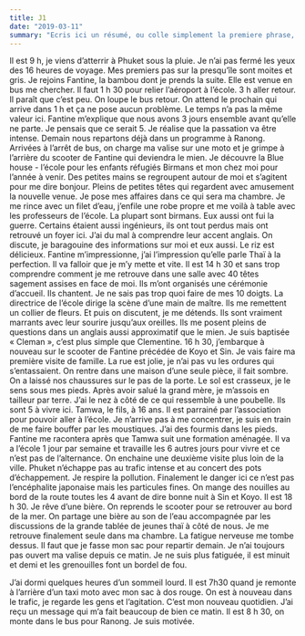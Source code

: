 ```yaml
---
title: J1
date: "2019-03-11"
summary: "Ecris ici un résumé, ou colle simplement la premiere phrase, ou ne met simplement rien"
---
```



Il est 9 h, je viens d’atterrir à Phuket sous la pluie. Je n’ai pas fermé les yeux des 16 heures de voyage. Mes premiers pas sur la presqu’île sont moites et gris. 
Je rejoins Fantine, la bambou dont je prends la suite. Elle est venue en bus me chercher. Il faut 1 h 30 pour relier l’aéroport à l’école. 3 h aller retour. Il paraît que c’est peu. On loupe le bus retour. On attend le prochain qui arrive dans 1 h et ça ne pose aucun problème. Le temps n’a pas la même valeur ici. Fantine m’explique que nous avons 3 jours ensemble avant qu’elle ne parte. Je pensais que ce serait 5. Je réalise que la passation va être intense. Demain nous repartons déjà dans un programme à Ranong. 
Arrivées à l’arrêt de bus, on charge ma valise sur une moto et je grimpe à l’arrière du scooter de Fantine qui deviendra le mien. 
Je découvre la Blue house - l’école pour les enfants réfugiés Birmans et mon chez moi pour l’année à venir. Des petites mains se regroupent autour de moi et s’agitent pour me dire bonjour. Pleins de petites têtes qui regardent avec amusement la nouvelle venue. 
Je pose mes affaires dans ce qui sera ma chambre. Je me rince avec un filet d’eau, j’enfile une robe propre et me voilà à table avec les professeurs de l’école. La plupart sont birmans. Eux aussi ont fui la guerre. Certains étaient aussi ingénieurs, ils ont tout perdus mais ont retrouvé un foyer ici. 
J’ai du mal à comprendre leur accent anglais. On discute, je baragouine des informations sur moi et eux aussi. Le riz est délicieux. 
Fantine m’impressionne, j’ai l’impression qu’elle parle Thaï à la perfection. Il va falloir que je m’y mette et vite.
Il est 14 h 30 et sans trop comprendre comment je me retrouve dans une salle avec 40 têtes sagement assises en face de moi. Ils m’ont organisés une cérémonie d’accueil. Ils chantent. Je ne sais pas trop quoi faire de mes  10 doigts. La directrice de l’école dirige la scène d’une main de maître. Ils me remettent un collier de fleurs. Et puis on discutent, je me détends. Ils sont vraiment marrants avec leur sourire jusqu’aux oreilles. Ils me posent pleins de questions dans un anglais aussi approximatif que le mien. Je suis baptisée « Cleman », c’est plus simple que Clementine. 
16 h 30, j’embarque à nouveau sur le scooter de Fantine précédée de Koyo et Sin. Je vais faire ma première visite de famille. La rue est jolie, je n’ai pas vu les ordures qui s’entassaient. On rentre dans une maison d’une seule pièce, il fait sombre. On a laissé nos chaussures sur le pas de la porte. Le sol est crasseux, je le sens sous mes pieds. Après avoir salué la grand mère, je m’assois en tailleur par terre. J’ai le nez à côté de ce qui ressemble à une poubelle. Ils sont 5 à vivre ici. Tamwa, le fils, à 16 ans. Il est parrainé par l’association pour pouvoir aller à l’école. Je n’arrive pas à me concentrer, je suis en train de me faire bouffer par les moustiques. J’ai des fourmis dans les pieds.
Fantine me racontera après que Tamwa suit une formation aménagée. Il va a l’école 1 jour par semaine et travaille les 6 autres jours pour vivre et ce n’est pas de l’alternance. On enchaine une deuxième visite plus loin de la ville. Phuket n’échappe pas au trafic intense et au concert des pots d’échappement. Je respire la pollution. Finalement le danger ici ce n’est pas l’encéphalite japonaise mais les particules fines. 
On mange des nouilles au bord de la route toutes les 4 avant de dire bonne nuit à Sin et Koyo. Il est 18 h 30.
Je rêve d’une bière. On reprends le scooter pour se retrouver au bord de la mer. On partage une bière au son de l’eau accompagnée par les discussions de la grande tablée de jeunes thaï à côté de nous. 
Je me retrouve finalement seule dans ma chambre. La fatigue nerveuse me tombe dessus. Il faut que je fasse mon sac pour repartir demain. Je n’ai toujours pas ouvert ma valise depuis ce matin. 
Je ne suis plus fatiguée, il est minuit et demi et les grenouilles font un bordel de fou. 

J’ai dormi quelques heures d’un sommeil lourd. Il est 7h30 quand je remonte à l’arrière d’un taxi moto avec mon sac à dos rouge. On est à nouveau dans le trafic, je regarde les gens et l’agitation. C’est mon nouveau quotidien. 
J’ai reçu un message qui m’a fait beaucoup de bien ce matin. Il est 8 h 30, on monte dans le bus pour Ranong. Je suis motivée.